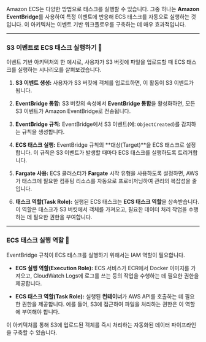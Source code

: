 
Amazon ECS는 다양한 방법으로 태스크를 실행할 수 있습니다. 그중 하나는 **Amazon EventBridge**를 사용하여 특정 이벤트에 반응해 ECS 태스크를 자동으로 실행하는 것입니다. 이 아키텍처는 이벤트 기반 워크플로우를 구축하는 데 매우 효과적입니다.

---

### S3 이벤트로 ECS 태스크 실행하기 🚀

이벤트 기반 아키텍처의 한 예시로, 사용자가 S3 버킷에 파일을 업로드할 때 ECS 태스크를 실행하는 시나리오를 살펴보겠습니다.

1. **S3 이벤트 생성:** 사용자가 S3 버킷에 객체를 업로드하면, 이 활동이 S3 이벤트가 됩니다.
    
2. **EventBridge 통합:** S3 버킷의 속성에서 **EventBridge 통합**을 활성화하면, 모든 S3 이벤트가 Amazon EventBridge로 전송됩니다.
    
3. **EventBridge 규칙:** EventBridge에서 S3 이벤트(예: `ObjectCreated`)를 감지하는 규칙을 생성합니다.
    
4. **ECS 태스크 실행:** EventBridge 규칙의 **대상(Target)**을 ECS 태스크로 설정합니다. 이 규칙은 S3 이벤트가 발생할 때마다 ECS 태스크를 실행하도록 트리거합니다.
    
5. **Fargate 사용:** ECS 클러스터가 **Fargate** 시작 유형을 사용하도록 설정하면, AWS가 태스크에 필요한 컴퓨팅 리소스를 자동으로 프로비저닝하여 관리의 복잡성을 줄입니다.
    
6. **태스크 역할(Task Role):** 실행된 ECS 태스크는 **ECS 태스크 역할**을 상속받습니다. 이 역할은 태스크가 S3 버킷에서 객체를 가져오고, 필요한 데이터 처리 작업을 수행하는 데 필요한 권한을 부여합니다.
    

---

### ECS 태스크 실행 역할 🔐

EventBridge 규칙이 ECS 태스크를 실행하기 위해서는 IAM 역할이 필요합니다.

- **ECS 실행 역할(Execution Role):** ECS 서비스가 ECR에서 Docker 이미지를 가져오고, CloudWatch Logs에 로그를 쓰는 등의 작업을 수행하는 데 필요한 권한을 제공합니다.
    
- **ECS 태스크 역할(Task Role):** 실행된 **컨테이너**가 AWS API를 호출하는 데 필요한 권한을 제공합니다. 예를 들어, S3에 접근하여 파일을 처리하는 권한은 이 역할에 부여해야 합니다.
    

이 아키텍처를 통해 S3에 업로드된 객체를 즉시 처리하는 자동화된 데이터 파이프라인을 구축할 수 있습니다.
